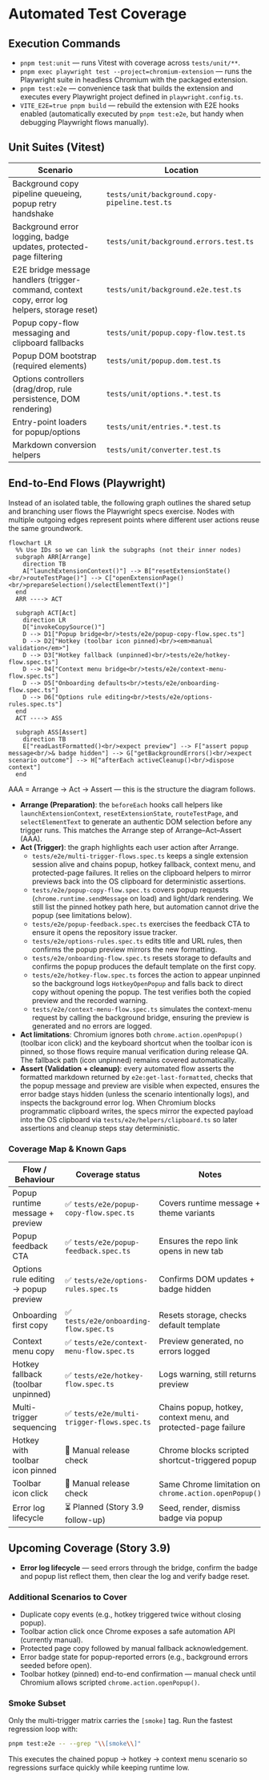 <!-- markdownlint-disable MD013 -->

# Automated Test Coverage

## Execution Commands

- `pnpm test:unit` — runs Vitest with coverage across `tests/unit/**`.
- `pnpm exec playwright test --project=chromium-extension` — runs the Playwright suite in headless Chromium with the packaged extension.
- `pnpm test:e2e` — convenience task that builds the extension and executes every Playwright project defined in `playwright.config.ts`.
- `VITE_E2E=true pnpm build` — rebuild the extension with E2E hooks enabled (automatically executed by `pnpm test:e2e`, but handy when debugging Playwright flows manually).

## Unit Suites (Vitest)

| Scenario                                                                                      | Location                                      |
| --------------------------------------------------------------------------------------------- | --------------------------------------------- |
| Background copy pipeline queueing, popup retry handshake                                      | `tests/unit/background.copy-pipeline.test.ts` |
| Background error logging, badge updates, protected-page filtering                             | `tests/unit/background.errors.test.ts`        |
| E2E bridge message handlers (trigger-command, context copy, error log helpers, storage reset) | `tests/unit/background.e2e.test.ts`           |
| Popup copy-flow messaging and clipboard fallbacks                                             | `tests/unit/popup.copy-flow.test.ts`          |
| Popup DOM bootstrap (required elements)                                                       | `tests/unit/popup.dom.test.ts`                |
| Options controllers (drag/drop, rule persistence, DOM rendering)                              | `tests/unit/options.*.test.ts`                |
| Entry-point loaders for popup/options                                                         | `tests/unit/entries.*.test.ts`                |
| Markdown conversion helpers                                                                   | `tests/unit/converter.test.ts`                |

## End-to-End Flows (Playwright)

Instead of an isolated table, the following graph outlines the shared setup and branching user flows the Playwright specs exercise. Nodes with multiple outgoing edges represent points where different user actions reuse the same groundwork.

```mermaid
flowchart LR
  %% Use IDs so we can link the subgraphs (not their inner nodes)
  subgraph ARR[Arrange]
    direction TB
    A["launchExtensionContext()"] --> B["resetExtensionState()<br/>routeTestPage()"] --> C["openExtensionPage()<br/>prepareSelection()/selectElementText()"]
  end
  ARR ----> ACT

  subgraph ACT[Act]
    direction LR
    D["invokeCopySource()"]
    D --> D1["Popup bridge<br/>tests/e2e/popup-copy-flow.spec.ts"]
    D --> D2["Hotkey (toolbar icon pinned)<br/><em>manual validation</em>"]
    D --> D3["Hotkey fallback (unpinned)<br/>tests/e2e/hotkey-flow.spec.ts"]
    D --> D4["Context menu bridge<br/>tests/e2e/context-menu-flow.spec.ts"]
    D --> D5["Onboarding defaults<br/>tests/e2e/onboarding-flow.spec.ts"]
    D --> D6["Options rule editing<br/>tests/e2e/options-rules.spec.ts"]
  end
  ACT ----> ASS

  subgraph ASS[Assert]
    direction TB
    E["readLastFormatted()<br/>expect preview"] --> F["assert popup message<br/>& badge hidden"] --> G["getBackgroundErrors()<br/>expect scenario outcome"] --> H["afterEach activeCleanup()<br/>dispose context"]
  end

```

AAA = Arrange → Act → Assert — this is the structure the diagram follows.

- **Arrange (Preparation)**: the `beforeEach` hooks call helpers like `launchExtensionContext`, `resetExtensionState`, `routeTestPage`, and `selectElementText` to generate an authentic DOM selection before any trigger runs. This matches the Arrange step of Arrange–Act–Assert (AAA).
- **Act (Trigger)**: the graph highlights each user action after Arrange.
  - `tests/e2e/multi-trigger-flows.spec.ts` keeps a single extension session alive and chains popup, hotkey fallback, context menu, and protected-page failures. It relies on the clipboard helpers to mirror previews back into the OS clipboard for deterministic assertions.
  - `tests/e2e/popup-copy-flow.spec.ts` covers popup requests (`chrome.runtime.sendMessage` on load) and light/dark rendering. We still list the pinned hotkey path here, but automation cannot drive the popup (see limitations below).
  - `tests/e2e/popup-feedback.spec.ts` exercises the feedback CTA to ensure it opens the repository issue tracker.
  - `tests/e2e/options-rules.spec.ts` edits title and URL rules, then confirms the popup preview mirrors the new formatting.
  - `tests/e2e/onboarding-flow.spec.ts` resets storage to defaults and confirms the popup produces the default template on the first copy.
  - `tests/e2e/hotkey-flow.spec.ts` forces the action to appear unpinned so the background logs `HotkeyOpenPopup` and falls back to direct copy without opening the popup. The test verifies both the copied preview and the recorded warning.
  - `tests/e2e/context-menu-flow.spec.ts` simulates the context-menu request by calling the background bridge, ensuring the preview is generated and no errors are logged.
- **Act limitations**: Chromium ignores both `chrome.action.openPopup()` (toolbar icon click) and the keyboard shortcut when the toolbar icon is pinned, so those flows require manual verification during release QA. The fallback path (icon unpinned) remains covered automatically.
- **Assert (Validation + cleanup)**: every automated flow asserts the formatted markdown returned by `e2e:get-last-formatted`, checks that the popup message and preview are visible when expected, ensures the error badge stays hidden (unless the scenario intentionally logs), and inspects the background error log. When Chromium blocks programmatic clipboard writes, the specs mirror the expected payload into the OS clipboard via `tests/e2e/helpers/clipboard.ts` so later assertions and cleanup steps stay deterministic.

### Coverage Map & Known Gaps

| Flow / Behaviour                      | Coverage status                         | Notes |
| ------------------------------------- | --------------------------------------- | ----- |
| Popup runtime message + preview       | ✅ `tests/e2e/popup-copy-flow.spec.ts`   | Covers runtime message + theme variants |
| Popup feedback CTA                    | ✅ `tests/e2e/popup-feedback.spec.ts`    | Ensures the repo link opens in new tab |
| Options rule editing -> popup preview | ✅ `tests/e2e/options-rules.spec.ts`     | Confirms DOM updates + badge hidden |
| Onboarding first copy                 | ✅ `tests/e2e/onboarding-flow.spec.ts`   | Resets storage, checks default template |
| Context menu copy                     | ✅ `tests/e2e/context-menu-flow.spec.ts` | Preview generated, no errors logged |
| Hotkey fallback (toolbar unpinned)    | ✅ `tests/e2e/hotkey-flow.spec.ts`       | Logs warning, still returns preview |
| Multi-trigger sequencing              | ✅ `tests/e2e/multi-trigger-flows.spec.ts` | Chains popup, hotkey, context menu, and protected-page failure |
| Hotkey with toolbar icon pinned       | 🔶 Manual release check                  | Chrome blocks scripted shortcut-triggered popup |
| Toolbar icon click                    | 🔶 Manual release check                  | Same Chrome limitation on `chrome.action.openPopup()` |
| Error log lifecycle                   | ⏳ Planned (Story 3.9 follow-up)         | Seed, render, dismiss badge via popup |

## Upcoming Coverage (Story 3.9)

- **Error log lifecycle** — seed errors through the bridge, confirm the badge and popup list reflect them, then clear the log and verify badge reset.

### Additional Scenarios to Cover

- Duplicate copy events (e.g., hotkey triggered twice without closing popup).
- Toolbar action click once Chrome exposes a safe automation API (currently manual).
- Protected page copy followed by manual fallback acknowledgement.
- Error badge state for popup-reported errors (e.g., background errors seeded before open).
- Toolbar hotkey (pinned) end-to-end confirmation — manual check until Chromium allows scripted `chrome.action.openPopup()`.

### Smoke Subset

Only the multi-trigger matrix carries the `[smoke]` tag. Run the fastest regression loop with:

```bash
pnpm test:e2e -- --grep "\\[smoke\\]"
```

This executes the chained popup → hotkey → context menu scenario so regressions surface quickly while keeping runtime low.
